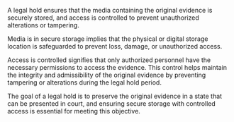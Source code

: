 A legal hold ensures that the media containing the original evidence is securely stored, and access is controlled to prevent unauthorized alterations or tampering.

Media is in secure storage implies that the physical or digital storage location is safeguarded to prevent loss, damage, or unauthorized access.

Access is controlled signifies that only authorized personnel have the necessary permissions to access the evidence. This control helps maintain the integrity and admissibility of the original evidence by preventing tampering or alterations during the legal hold period.

The goal of a legal hold is to preserve the original evidence in a state that can be presented in court, and ensuring secure storage with controlled access is essential for meeting this objective.
